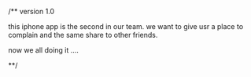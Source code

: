 /**
  version 1.0
  
  this iphone app is the second in our team. 
  we want to give usr a place to complain and the same share to other friends.
  
  now we all doing it ....


**/
